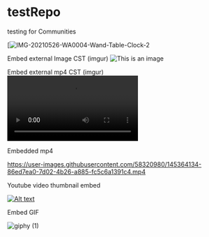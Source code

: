 # testRepo
testing for Communities

[![IMG-20210526-WA0004-Wand-Table-Clock-2](https://user-images.githubusercontent.com/58320980/145361063-07a3504c-82c9-4a9a-a697-e97e1c7b3e9b.jpg)

Embed external Image CST (imgur)
![This is an image](https://i.imgur.com/8KpYb1J.jpeg)

Embed external mp4 CST (imgur)
![This is a video](https://i.imgur.com/aM9loRe.mp4)

Embedded mp4

https://user-images.githubusercontent.com/58320980/145364134-86ed7ea0-7d02-4b26-a885-fc5c6a1391c4.mp4

Youtube video thumbnail embed 

[![Alt text](https://img.youtube.com/vi/w6jeKaQMyik/0.jpg)](https://www.youtube.com/watch?v=VID)


Embed GIF 

![giphy (1)](https://user-images.githubusercontent.com/58320980/145447641-a489b359-dbaf-41fb-8d31-d7ce24639a71.gif)

